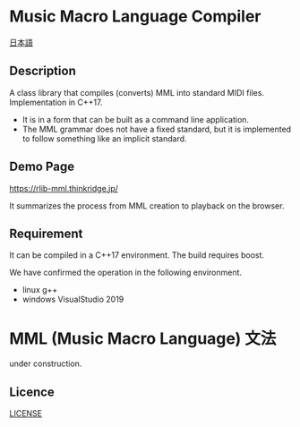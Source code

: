 # Music Macro Language Compiler

[日本語](/README.ja.md)

## Description

A class library that compiles (converts) MML into standard MIDI files. Implementation in C++17.
- It is in a form that can be built as a command line application.
- The MML grammar does not have a fixed standard, but it is implemented to follow something like an implicit standard.

## Demo Page

https://rlib-mml.thinkridge.jp/

It summarizes the process from MML creation to playback on the browser.

## Requirement

It can be compiled in a C++17 environment. The build requires boost.

We have confirmed the operation in the following environment.

- linux g++
- windows VisualStudio 2019

# MML (Music Macro Language) 文法

under construction.

## Licence

[LICENSE](/LICENSE)

